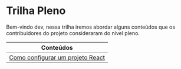 # Trilha Pleno

Bem-vindo dev, nessa trilha iremos abordar alguns conteúdos que os contribuidores do projeto consideraram do nível pleno.

| Conteúdos                                                                                                                    |
| ---------------------------------------------------------------------------------------------------------------------------- |
| [Como configurar um projeto React](Como%20configurar%20um%20projeto%20React/README.md)                                       |
